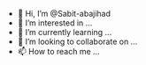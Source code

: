 - 👋 Hi, I’m @Sabit-abajihad
- 👀 I’m interested in ...
- 🌱 I’m currently learning ...
- 💞️ I’m looking to collaborate on ...
- 📫 How to reach me ...

<!---
Sabit-abajihad/Sabit-abajihad is a ✨ special ✨ repository because its `README.md` (this file) appears on your GitHub profile.
You can click the Preview link to take a look at your changes.
--->

